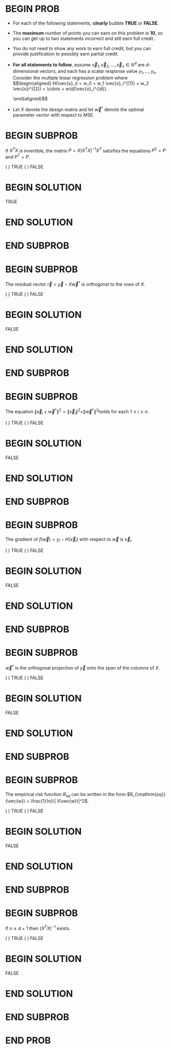# BEGIN PROB

-   For each of the following statements, ***clearly*** bubble **TRUE**
    or **FALSE**.

-   The **maximum** number of points you can earn on this problem is
    **10**, so you can get up to two statements incorrect and still earn
    full credit.

-   You do not need to show any work to earn full credit, but you can
    provide justification to possibly earn partial credit.

-   **For all statements to follow**, assume
    $\vec{x}_1, \vec{x}_2, \dotsc, \vec{x}_n\in\mathbb{R}^{d}$ are
    $d$-dimensional vectors, and each has a scalar response value
    $y_1,\dotsc, y_n$. Consider the multiple linear regression problem
    where $$\begin{aligned}
                        H(\vec{x}_i) = w_0 + w_1 \vec{x}_i^{(1)} + w_2 \vec{x}_i^{(2)} + \cdots + w_{d}\vec{x}_i^{(d)}.
                    
    \end{aligned}$$

-   Let $X$ denote the design matrix and let $\vec{w}^\ast$ denote the
    optimal parameter vector with respect to MSE.

# BEGIN SUBPROB

If $X^TX$ is invertible, the matrix $P = X(X^TX)^{-1}X^T$ satisfies the equations $P^2 = P$ and $P^T = P$.

( ) TRUE
( ) FALSE

# BEGIN SOLUTION

TRUE

# END SOLUTION

# END SUBPROB

# BEGIN SUBPROB

The residual vector $\vec{r} = \vec{y} - X\vec{w}^\ast$ is orthogonal to the rows of $X$.

( ) TRUE
( ) FALSE

# BEGIN SOLUTION

FALSE

# END SOLUTION

# END SUBPROB

# BEGIN SUBPROB

The equation $\|\vec{x}_i + \vec{w}^\ast\|^2 = \|\vec{x}_i\|^2 + \|\vec{w}^\ast\|^2$holds for each $1\leq i\leq n$.

( ) TRUE
( ) FALSE

# BEGIN SOLUTION

FALSE

# END SOLUTION

# END SUBPROB

# BEGIN SUBPROB

The gradient of $f(\vec{w}) = y_i - H(\vec{x}_i)$ with respect to $\vec{w}$ is $\vec{x}_i$.

( ) TRUE
( ) FALSE

# BEGIN SOLUTION

FALSE

# END SOLUTION

# END SUBPROB

# BEGIN SUBPROB

$\vec{w}^\ast$ is the orthogonal projection of $\vec{y}$ onto the span of the columns of $X$.

( ) TRUE
( ) FALSE

# BEGIN SOLUTION

FALSE

# END SOLUTION

# END SUBPROB

# BEGIN SUBPROB

The empirical risk function $R_{\mathrm{sq}}$ can be written in the form $R_{\mathrm{sq}}(\vec{w}) = \frac{1}{n}\| X\vec{w}\|^2$.

( ) TRUE
( ) FALSE

# BEGIN SOLUTION

FALSE

# END SOLUTION

# END SUBPROB

# BEGIN SUBPROB

If $n \geq d+1$ then $(X^TX)^{-1}$ exists.

( ) TRUE
( ) FALSE

# BEGIN SOLUTION

FALSE

# END SOLUTION

# END SUBPROB

# END PROB